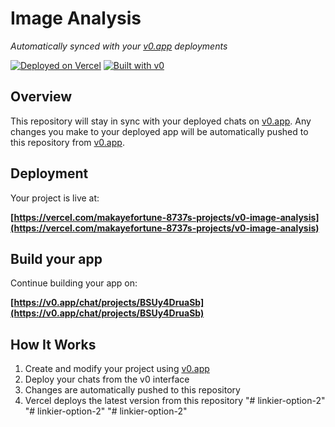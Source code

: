 # Image Analysis

*Automatically synced with your [v0.app](https://v0.app) deployments*

[![Deployed on Vercel](https://img.shields.io/badge/Deployed%20on-Vercel-black?style=for-the-badge&logo=vercel)](https://vercel.com/makayefortune-8737s-projects/v0-image-analysis)
[![Built with v0](https://img.shields.io/badge/Built%20with-v0.app-black?style=for-the-badge)](https://v0.app/chat/projects/BSUy4DruaSb)

## Overview

This repository will stay in sync with your deployed chats on [v0.app](https://v0.app).
Any changes you make to your deployed app will be automatically pushed to this repository from [v0.app](https://v0.app).

## Deployment

Your project is live at:

**[https://vercel.com/makayefortune-8737s-projects/v0-image-analysis](https://vercel.com/makayefortune-8737s-projects/v0-image-analysis)**

## Build your app

Continue building your app on:

**[https://v0.app/chat/projects/BSUy4DruaSb](https://v0.app/chat/projects/BSUy4DruaSb)**

## How It Works

1. Create and modify your project using [v0.app](https://v0.app)
2. Deploy your chats from the v0 interface
3. Changes are automatically pushed to this repository
4. Vercel deploys the latest version from this repository
"# linkier-option-2" 
"# linkier-option-2" 
"# linkier-option-2" 
